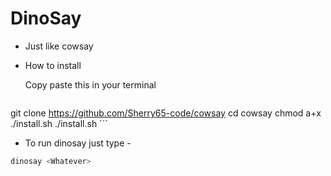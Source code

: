 # DinoSay

- Just like cowsay

- How to install

    Copy paste this in your terminal
    
    ```bash
git clone https://github.com/Sherry65-code/cowsay
cd cowsay
chmod a+x ./install.sh
./install.sh
    ```

- To run dinosay just type - 

```bash
dinosay <Whatever>
```

